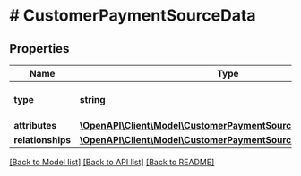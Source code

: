 # # CustomerPaymentSourceData

## Properties

Name | Type | Description | Notes
------------ | ------------- | ------------- | -------------
**type** | **string** | The resource&#39;s type |
**attributes** | [**\OpenAPI\Client\Model\CustomerPaymentSourceDataAttributes**](CustomerPaymentSourceDataAttributes.md) |  |
**relationships** | [**\OpenAPI\Client\Model\CustomerPaymentSourceDataRelationships**](CustomerPaymentSourceDataRelationships.md) |  | [optional]

[[Back to Model list]](../../README.md#models) [[Back to API list]](../../README.md#endpoints) [[Back to README]](../../README.md)
